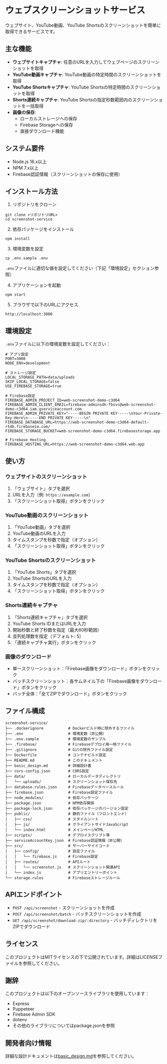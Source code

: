 # ウェブスクリーンショットサービス

ウェブサイト、YouTube動画、YouTube Shortsのスクリーンショットを簡単に取得できるサービスです。

## 主な機能

- **ウェブサイトキャプチャ**: 任意のURLを入力してウェブページのスクリーンショットを取得
- **YouTube動画キャプチャ**: YouTube動画の特定時間のスクリーンショットを取得
- **YouTube Shortsキャプチャ**: YouTube Shortsの特定時間のスクリーンショットを取得
- **Shorts連続キャプチャ**: YouTube Shortsの指定秒数範囲内のスクリーンショットを一括取得
- **画像の保存**:
  - ローカルストレージへの保存
  - Firebase Storageへの保存
  - 直接ダウンロード機能

## システム要件

- Node.js 16.x以上
- NPM 7.x以上
- Firebase認証情報（スクリーンショットの保存に使用）

## インストール方法

1. リポジトリをクローン
```
git clone <リポジトリURL>
cd screenshot-service
```

2. 依存パッケージをインストール
```
npm install
```

3. 環境変数を設定
```
cp .env.sample .env
```
`.env`ファイルに適切な値を設定してください（下記「環境設定」セクション参照）

4. アプリケーションを起動
```
npm start
```

5. ブラウザで以下のURLにアクセス
```
http://localhost:3000
```

## 環境設定

`.env`ファイルに以下の環境変数を設定してください：

```
# アプリ設定
PORT=3000
NODE_ENV=development

# ストレージ設定
LOCAL_STORAGE_PATH=data/uploads
SKIP_LOCAL_STORAGE=false
USE_FIREBASE_STORAGE=true

# Firebase設定
FIREBASE_ADMIN_PROJECT_ID=web-screenshot-demo-c3d64
FIREBASE_ADMIN_CLIENT_EMAIL=firebase-adminsdk-fbsvc@web-screenshot-demo-c3d64.iam.gserviceaccount.com
FIREBASE_ADMIN_PRIVATE_KEY="-----BEGIN PRIVATE KEY-----\nYour-Private-Key-Here\n-----END PRIVATE KEY-----\n"
FIREBASE_DATABASE_URL=https://web-screenshot-demo-c3d64-default-rtdb.firebaseio.com/
FIREBASE_STORAGE_BUCKET=web-screenshot-demo-c3d64.firebasestorage.app

# Firebase Hosting
FIREBASE_HOSTING_URL=https://web-screenshot-demo-c3d64.web.app
```

## 使い方

### ウェブサイトのスクリーンショット

1. 「ウェブサイト」タブを選択
2. URLを入力（例: `https://example.com`）
3. 「スクリーンショット取得」ボタンをクリック

### YouTube動画のスクリーンショット

1. 「YouTube動画」タブを選択
2. YouTube動画のURLを入力
3. タイムスタンプを秒数で指定（オプション）
4. 「スクリーンショット取得」ボタンをクリック

### YouTube Shortsのスクリーンショット

1. 「YouTube Shorts」タブを選択
2. YouTube ShortsのURLを入力
3. タイムスタンプを秒数で指定（オプション）
4. 「スクリーンショット取得」ボタンをクリック

### Shorts連続キャプチャ

1. 「Shorts連続キャプチャ」タブを選択
2. YouTube Shorts IDまたはURLを入力
3. 開始秒数と終了秒数を指定（最大60秒範囲）
4. 並列処理数を指定（デフォルト: 5）
5. 「連続キャプチャ実行」ボタンをクリック

### 画像のダウンロード

- 単一スクリーンショット：「Firebase画像をダウンロード」ボタンをクリック
- バッチスクリーンショット：各サムネイル下の「Firebase画像をダウンロード」ボタンをクリック
- バッチ全体：「全てZIPでダウンロード」ボタンをクリック

## ファイル構成

```
screenshot-service/
├── .dockerignore           # Dockerビルド時に除外するファイル
├── .env                    # 環境変数（非公開）
├── .env.sample             # 環境変数のサンプル
├── .firebase/              # Firebaseデプロイ用一時ファイル
├── .gitignore              # Gitの除外ファイル設定
├── Dockerfile              # コンテナビルド設定
├── README.md               # このドキュメント
├── basic_design.md         # 詳細設計書
├── cors-config.json        # CORS設定
├── data/                   # ローカルデータディレクトリ
│   └── uploads/            # スクリーンショット保存先
├── database.rules.json     # Firebaseデータベースルール
├── firebase.json           # Firebase設定ファイル
├── node_modules/           # 依存パッケージ
├── package.json            # NPM依存関係
├── package-lock.json       # 依存パッケージのバージョン固定
├── public/                 # 静的ファイル（フロントエンド）
│   ├── css/                # スタイルシート
│   ├── js/                 # クライアントサイドJavaScript
│   └── index.html          # メインページHTML
├── scripts/                # デプロイスクリプト等
├── serviceAccountKey.json  # Firebase認証情報（非公開）
├── src/                    # サーバーサイドコード
│   ├── config/             # 設定ファイル
│   │   └── firebase.js     # Firebase設定
│   ├── routes/             # APIルート
│   │   └── screenshot.js   # スクリーンショット関連API
│   └── index.js            # アプリエントリーポイント
└── storage.rules           # Firebaseストレージルール
```

## APIエンドポイント

- `POST /api/screenshot` - スクリーンショットを作成
- `POST /api/screenshot/batch` - バッチスクリーンショットを作成
- `GET /api/screenshot/download-zip/:directory` - バッチディレクトリをZIPでダウンロード

## ライセンス

このプロジェクトはMITライセンスの下で公開されています。詳細はLICENSEファイルを参照してください。

## 謝辞

このプロジェクトは以下のオープンソースライブラリを使用しています：

- Express
- Puppeteer
- Firebase Admin SDK
- dotenv
- その他のライブラリについてはpackage.jsonを参照

## 開発者向け情報

詳細な設計ドキュメントは[basic_design.md](./basic_design.md)を参照してください。 